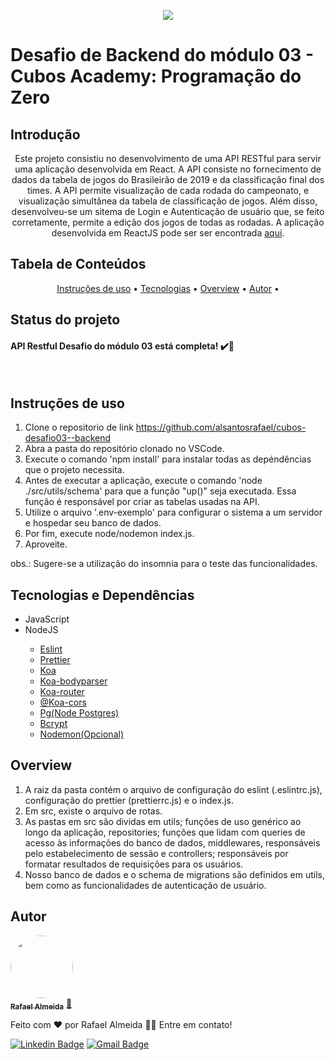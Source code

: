<p align="center">
   <img src="https://blog.cubos.io/content/images/2019/02/cubosteste-1.png" />
</p>

Desafio de Backend do módulo 03 - Cubos Academy: Programação do Zero
================= 

Introdução
---
<p align="center">Este projeto consistiu no desenvolvimento de uma API RESTful para servir uma aplicação desenvolvida em React. A API consiste no fornecimento de dados da 
tabela de jogos do Brasileirão de 2019 e da classificação final dos times. A API permite visualização de cada rodada do campeonato, e visualização simultânea da
tabela de classificação de jogos. Além disso, desenvolveu-se um sitema de Login e Autenticação de usuário que, se feito corretamente, permite a edição dos jogos de todas as rodadas. A aplicação desenvolvida em ReactJS pode ser ser encontrada <a href="https://github.com/alsantosrafael/cubos-desafio03--frontend">aqui</a>.<p>

Tabela de Conteúdos
---
<p align="center">
 <a href="#uso">Instruções de uso</a> •
 <a href="#tecnologias">Tecnologias</a> •
 <a href="#overview">Overview</a> •
 <a href="#autor">Autor</a> •
</p>

Status do projeto
---
<h4> 
	API Restful Desafio do módulo 03 está completa! ✔️🚀
</h4> <br>

Instruções de uso
---
1. Clone o repositorio de link https://github.com/alsantosrafael/cubos-desafio03--backend
2. Abra a pasta do repositório clonado no VSCode.
3. Execute o comando 'npm install' para instalar todas as depéndências que o projeto necessita.
4. Antes de executar a aplicação, execute o comando 'node ./src/utils/schema' para que a função "up()" seja executada. Essa função é responsável por criar as tabelas usadas na API.
5. Utilize o arquivo '.env-exemplo' para configurar o sistema a um servidor e hospedar seu banco de dados.
6. Por fim, execute node/nodemon index.js.
7. Aproveite.

obs.: Sugere-se a utilização do insomnia para o teste das funcionalidades.

Tecnologias e Dependências
---
<ul>
  <li>JavaScript</li>
  <li>NodeJS</li>
    <ul>
    <li><a href="https://www.npmjs.com/package/eslint" target="_blank">Eslint</a></li>
    <li><a href="https://www.npmjs.com/package/prettier" target="_blank">Prettier</a></li>
    <li><a href="https://www.npmjs.com/package/koa" target="_blank">Koa</a></li>
    <li><a href="https://www.npmjs.com/package/koa-bodyparser" target="_blank">Koa-bodyparser</a></li>
    <li><a href="https://www.npmjs.com/package/koa-router" target="_blank">Koa-router</a></li>
    <li><a href="https://www.npmjs.com/package/@koa/cors" target="_blank">@Koa-cors</a></li>
    <li><a href="https://www.npmjs.com/package/pg" target="_blank">Pg(Node Postgres)</a></li>
    <li><a href="https://www.npmjs.com/package/bcrypt" target="_blank">Bcrypt<a/></li>
    <li><a href="https://www.npmjs.com/package/nodemon" target="_blank">Nodemon(Opcional)</a></li>
    </ul>
</ul>

Overview
---
1. A raiz da pasta contém o arquivo de configuração do eslint (.eslintrc.js), configuração do prettier (prettierrc.js) e o index.js.
2. Em src, existe o arquivo de rotas.
3. As pastas em src são dividas em utils; funções de uso genérico ao longo da aplicação, repositories; funções que lidam com queries de acesso às informações do banco de dados,
middlewares, responsáveis pelo estabelecimento de sessão e controllers; responsáveis por formatar resultados de requisições para os usuários.
4. Nosso banco de dados e o schema de migrations são definidos em utils, bem como as funcionalidades de autenticação de usuário.

Autor
---

<a href="https://github.com/alsantosrafael/">
 <img style="border-radius: 50%;" src="https://avatars1.githubusercontent.com/u/60659321?s=460&u=f7b85d61e01a491287fce14c7e9bc0ee74475cc8&v=4" width="100px;" alt=""/>
 <br />
 <sub><b>Rafael Almeida</b></sub></a> <a href="https://github.com/alsantosrafael" title="Github">🚀</a>


Feito com ❤️ por Rafael Almeida 👋🏽 Entre em contato!

 [![Linkedin Badge](https://img.shields.io/badge/-Rafael-blue?style=flat-square&logo=Linkedin&logoColor=white&link=https://www.linkedin.com/in/rafaalms/)](https://www.linkedin.com/in/rafaalms/) 
[![Gmail Badge](https://img.shields.io/badge/-rafael.profeng@gmail.com-c14438?style=flat-square&logo=Gmail&logoColor=white&link=mailto:rafael.profeng@gmail.com)](mailto:rafael.profeng@gmail.com)
